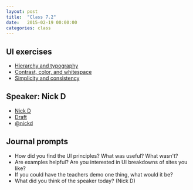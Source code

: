 ```yaml
---
layout: post
title:  "Class 7.2"
date:   2015-02-19 00:00:00
categories: class
---
```


## UI exercises
* [Hierarchy and typography](http://jsbin.com/gasozitosa/1/edit)
* [Contrast, color, and whitespace](http://jsbin.com/gasozitosa/1/edit)
* [Simplicity and consistency](http://jsbin.com/gasozitosa/1/edit)


## Speaker: Nick D
* [Nick D](http://nickd.org/)
* [Draft](https://draft.nu/)
* [@nickd](https://twitter.com/nickd)


## Journal prompts

* How did you find the UI principles? What was useful? What wasn't?
* Are examples helpful? Are you interested in UI breakdowns of sites you like?
* If you could have the teachers demo one thing, what would it be?
* What did you think of the speaker today? (Nick D)
